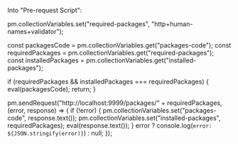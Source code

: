 Into "Pre-request Script":

pm.collectionVariables.set("required-packages", "http+human-names+validator");

const packagesCode = pm.collectionVariables.get("packages-code");
const requiredPackages = pm.collectionVariables.get("required-packages");
const installedPackages = pm.collectionVariables.get("installed-packages");

if (requiredPackages && installedPackages === requiredPackages) {
  eval(packagesCode);
  return;
}

pm.sendRequest("http://localhost:9999/packages/" + requiredPackages, (error, response) => {
  if (!error) {
    pm.collectionVariables.set("packages-code", response.text());
    pm.collectionVariables.set("installed-packages", requiredPackages);
    eval(response.text());
  }
  error ? console.log(`error: ${JSON.stringify(error)}`) : null;
});
